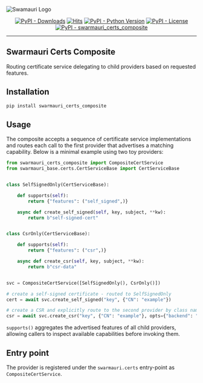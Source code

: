 ![Swamauri Logo](https://res.cloudinary.com/dbjmpekvl/image/upload/v1730099724/Swarmauri-logo-lockup-2048x757_hww01w.png)

<p align="center">
    <a href="https://pypi.org/project/swarmauri_certs_composite/">
        <img src="https://img.shields.io/pypi/dm/swarmauri_certs_composite" alt="PyPI - Downloads"/></a>
    <a href="https://hits.sh/github.com/swarmauri/swarmauri-sdk/tree/master/pkgs/standards/swarmauri_certs_composite/">
        <img alt="Hits" src="https://hits.sh/github.com/swarmauri/swarmauri-sdk/tree/master/pkgs/standards/swarmauri_certs_composite.svg"/></a>
    <a href="https://pypi.org/project/swarmauri_certs_composite/">
        <img src="https://img.shields.io/pypi/pyversions/swarmauri_certs_composite" alt="PyPI - Python Version"/></a>
    <a href="https://pypi.org/project/swarmauri_certs_composite/">
        <img src="https://img.shields.io/pypi/l/swarmauri_certs_composite" alt="PyPI - License"/></a>
    <a href="https://pypi.org/project/swarmauri_certs_composite/">
        <img src="https://img.shields.io/pypi/v/swarmauri_certs_composite?label=swarmauri_certs_composite&color=green" alt="PyPI - swarmauri_certs_composite"/></a>
</p>

---

## Swarmauri Certs Composite

Routing certificate service delegating to child providers based on requested features.

## Installation

```bash
pip install swarmauri_certs_composite
```

## Usage

The composite accepts a sequence of certificate service implementations and
routes each call to the first provider that advertises a matching capability.
Below is a minimal example using two toy providers:

```python
from swarmauri_certs_composite import CompositeCertService
from swarmauri_base.certs.CertServiceBase import CertServiceBase


class SelfSignedOnly(CertServiceBase):

    def supports(self):
        return {"features": ("self_signed",)}

    async def create_self_signed(self, key, subject, **kw):
        return b"self-signed-cert"


class CsrOnly(CertServiceBase):

    def supports(self):
        return {"features": ("csr",)}

    async def create_csr(self, key, subject, **kw):
        return b"csr-data"


svc = CompositeCertService([SelfSignedOnly(), CsrOnly()])

# create a self-signed certificate - routed to SelfSignedOnly
cert = await svc.create_self_signed("key", {"CN": "example"})

# create a CSR and explicitly route to the second provider by class name
csr = await svc.create_csr("key", {"CN": "example"}, opts={"backend": "CsrOnly"})
```

`supports()` aggregates the advertised features of all child providers,
allowing callers to inspect available capabilities before invoking them.

## Entry point

The provider is registered under the `swarmauri.certs` entry-point as `CompositeCertService`.
